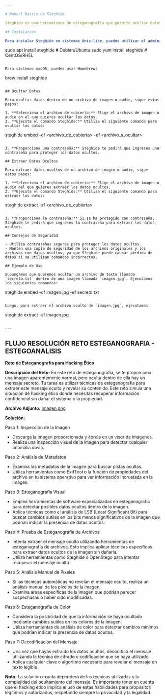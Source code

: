```yaml
---

# Manual Básico de Steghide

Steghide es una herramienta de esteganografía que permite ocultar datos dentro de archivos de imagen y audio. Este manual proporciona una guía básica sobre cómo usar Steghide para ocultar y extraer información.

## Instalación

Para instalar Steghide en sistemas Unix-like, puedes utilizar el administrador de paquetes de tu distribución:

```
sudo apt install steghide       # Debian/Ubuntu
sudo yum install steghide       # CentOS/RHEL
```

Para sistemas macOS, puedes usar Homebrew:

```
brew install steghide
```

## Ocultar Datos

Para ocultar datos dentro de un archivo de imagen o audio, sigue estos pasos:

1. **Selecciona el archivo de cubierta:** Elige el archivo de imagen o audio en el que quieres ocultar los datos.
2. **Ejecuta el comando Steghide:** Utiliza el siguiente comando para ocultar los datos:

```
steghide embed -cf <archivo_de_cubierta> -ef <archivo_a_ocultar>
```

3. **Proporciona una contraseña:** Steghide te pedirá que ingreses una contraseña para proteger los datos ocultos.

## Extraer Datos Ocultos

Para extraer datos ocultos de un archivo de imagen o audio, sigue estos pasos:

1. **Selecciona el archivo de cubierta:** Elige el archivo de imagen o audio del que quieres extraer los datos ocultos.
2. **Ejecuta el comando Steghide:** Utiliza el siguiente comando para extraer los datos:

```
steghide extract -sf <archivo_de_cubierta>
```

3. **Proporciona la contraseña:** Si se ha protegido con contraseña, Steghide te pedirá que ingreses la contraseña para extraer los datos ocultos.

## Consejos de Seguridad

- Utiliza contraseñas seguras para proteger los datos ocultos.
- Mantén una copia de seguridad de los archivos originales y los archivos con datos ocultos, ya que Steghide puede causar pérdida de datos si se utilizan comandos incorrectos.

## Ejemplo de Uso

Supongamos que queremos ocultar un archivo de texto llamado `secreto.txt` dentro de una imagen llamada `imagen.jpg`. Ejecutamos los siguientes comandos:

```
steghide embed -cf imagen.jpg -ef secreto.txt
```

Luego, para extraer el archivo oculto de `imagen.jpg`, ejecutamos:

```
steghide extract -sf imagen.jpg
```

---
```


## FLUJO RESOLUCIÓN RETO ESTEGANOGRAFIA -  ESTEGOANALISIS

**Reto de Esteganografía para Hacking Ético**

**Descripción del Reto:**
En este reto de esteganografía, se te proporciona una imagen aparentemente normal, pero oculta dentro de ella hay un mensaje secreto. Tu tarea es utilizar técnicas de esteganografía para extraer este mensaje oculto y revelar su contenido. Este reto simula una situación de hacking ético donde necesitas recuperar información confidencial sin dañar el sistema o la propiedad.

**Archivo Adjunto:** [imagen.png](link_a_la_imagen.png)

**Solución:**

Paso 1: Inspección de la Imagen
- Descarga la imagen proporcionada y ábrela en un visor de imágenes.
- Realiza una inspección visual de la imagen para detectar cualquier anomalía obvia.

Paso 2: Análisis de Metadatos
- Examina los metadatos de la imagen para buscar pistas ocultas.
- Utiliza herramientas como ExifTool o la función de propiedades del archivo en tu sistema operativo para ver información incrustada en la imagen.

Paso 3: Esteganografía Visual
- Emplea herramientas de software especializadas en esteganografía para detectar posibles datos ocultos dentro de la imagen.
- Aplica técnicas como el análisis de LSB (Least Significant Bit) para buscar cambios sutiles en los bits menos significativos de la imagen que podrían indicar la presencia de datos ocultos.

Paso 4: Prueba de Esteganografía de Archivos
- Intenta extraer el mensaje oculto utilizando herramientas de esteganografía de archivos. Esto implica aplicar técnicas específicas para extraer datos ocultos de la imagen sin dañarla.
- Utiliza herramientas como Steghide o OpenStego para intentar recuperar el mensaje oculto.

Paso 5: Análisis Manual de Píxeles
- Si las técnicas automáticas no revelan el mensaje oculto, realiza un análisis manual de los píxeles de la imagen.
- Examina áreas específicas de la imagen que podrían parecer sospechosas o haber sido modificadas.

Paso 6: Esteganografía de Color
- Considera la posibilidad de que la información se haya ocultado mediante cambios sutiles en los colores de la imagen.
- Utiliza herramientas de análisis de color para detectar cambios mínimos que podrían indicar la presencia de datos ocultos.

Paso 7: Decodificación del Mensaje
- Una vez que hayas extraído los datos ocultos, decodifica el mensaje utilizando la técnica de cifrado o codificación que se haya utilizado.
- Aplica cualquier clave o algoritmo necesario para revelar el mensaje en texto legible.

**Nota:** La solución exacta dependerá de las técnicas utilizadas y la complejidad del ocultamiento del mensaje. Es importante tener en cuenta que el hacking ético implica el uso de estas habilidades para propósitos legítimos y autorizados, respetando siempre la privacidad y la legalidad.
